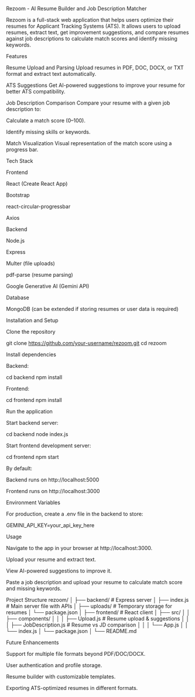 Rezoom - AI Resume Builder and Job Description Matcher

Rezoom is a full-stack web application that helps users optimize their resumes for Applicant Tracking Systems (ATS). It allows users to upload resumes, extract text, get improvement suggestions, and compare resumes against job descriptions to calculate match scores and identify missing keywords.

Features

Resume Upload and Parsing
Upload resumes in PDF, DOC, DOCX, or TXT format and extract text automatically.

ATS Suggestions
Get AI-powered suggestions to improve your resume for better ATS compatibility.

Job Description Comparison
Compare your resume with a given job description to:

Calculate a match score (0–100).

Identify missing skills or keywords.

Match Visualization
Visual representation of the match score using a progress bar.

Tech Stack

Frontend

React (Create React App)

Bootstrap

react-circular-progressbar

Axios

Backend

Node.js

Express

Multer (file uploads)

pdf-parse (resume parsing)

Google Generative AI (Gemini API)

Database

MongoDB (can be extended if storing resumes or user data is required)

Installation and Setup

Clone the repository

git clone https://github.com/your-username/rezoom.git
cd rezoom


Install dependencies

Backend:

cd backend
npm install


Frontend:

cd frontend
npm install


Run the application

Start backend server:

cd backend
node index.js


Start frontend development server:

cd frontend
npm start


By default:

Backend runs on http://localhost:5000

Frontend runs on http://localhost:3000

Environment Variables

For production, create a .env file in the backend to store:

GEMINI_API_KEY=your_api_key_here

Usage

Navigate to the app in your browser at http://localhost:3000.

Upload your resume and extract text.

View AI-powered suggestions to improve it.

Paste a job description and upload your resume to calculate match score and missing keywords.

Project Structure
rezoom/
│
├── backend/               # Express server
│   ├── index.js           # Main server file with APIs
│   ├── uploads/           # Temporary storage for resumes
│   └── package.json
│
├── frontend/              # React client
│   ├── src/
│   │   ├── components/
│   │   │   ├── Upload.js          # Resume upload & suggestions
│   │   │   ├── JobDescription.js  # Resume vs JD comparison
│   │   │   └── App.js
│   │   └── index.js
│   └── package.json
│
└── README.md

Future Enhancements

Support for multiple file formats beyond PDF/DOC/DOCX.

User authentication and profile storage.

Resume builder with customizable templates.

Exporting ATS-optimized resumes in different formats.